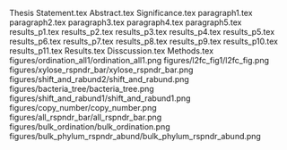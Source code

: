 Thesis Statement.tex
Abstract.tex
Significance.tex
paragraph1.tex
paragraph2.tex
paragraph3.tex
paragraph4.tex
paragraph5.tex
results_p1.tex
results_p2.tex
results_p3.tex
results_p4.tex
results_p5.tex
results_p6.tex
results_p7.tex
results_p8.tex
results_p9.tex
results_p10.tex
results_p11.tex
Results.tex
Disscussion.tex
Methods.tex
figures/ordination_all1/ordination_all1.png
figures/l2fc_fig1/l2fc_fig.png
figures/xylose_rspndr_bar/xylose_rspndr_bar.png
figures/shift_and_rabund2/shift_and_rabund.png
figures/bacteria_tree/bacteria_tree.png
figures/shift_and_rabund1/shift_and_rabund1.png
figures/copy_number/copy_number.png
figures/all_rspndr_bar/all_rspndr_bar.png
figures/bulk_ordination/bulk_ordination.png
figures/bulk_phylum_rspndr_abund/bulk_phylum_rspndr_abund.png
